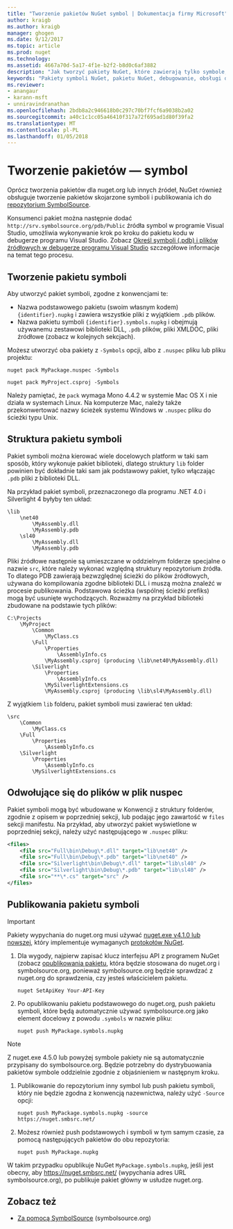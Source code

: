 ```yaml
---
title: "Tworzenie pakietów NuGet symbol | Dokumentacja firmy Microsoft"
author: kraigb
ms.author: kraigb
manager: ghogen
ms.date: 9/12/2017
ms.topic: article
ms.prod: nuget
ms.technology: 
ms.assetid: 4667a70d-5a17-4f1e-b2f2-b8d0c6af3882
description: "Jak tworzyć pakiety NuGet, które zawierają tylko symbole, aby zapewnić obsługę debugowania innych pakietów NuGet w programie Visual Studio."
keywords: "Pakiety symboli NuGet, pakietu NuGet, debugowanie, obsługi debugowania pakietu symboli, symbol konwencje pakietów NuGet"
ms.reviewer:
- anangaur
- karann-msft
- unniravindranathan
ms.openlocfilehash: 2bdb8a2c946618b0c297c70bf7fcf6a9038b2a02
ms.sourcegitcommit: a40c1c1cc05a46410f317a72f695ad1d80f39fa2
ms.translationtype: MT
ms.contentlocale: pl-PL
ms.lasthandoff: 01/05/2018
---
```

# <a name="creating-symbol-packages"></a>Tworzenie pakietów — symbol

Oprócz tworzenia pakietów dla nuget.org lub innych źródeł, NuGet również obsługuje tworzenie pakietów skojarzone symboli i publikowania ich do [repozytorium SymbolSource](http://www.symbolsource.org/Public).

Konsumenci pakiet można następnie dodać `http://srv.symbolsource.org/pdb/Public` źródła symbol w programie Visual Studio, umożliwia wykonywanie krok po kroku do pakietu kodu w debugerze programu Visual Studio. Zobacz [Określ symboli (.pdb) i plików źródłowych w debugerze programu Visual Studio](/visualstudio/debugger/specify-symbol-dot-pdb-and-source-files-in-the-visual-studio-debugger) szczegółowe informacje na temat tego procesu.


## <a name="creating-a-symbol-package"></a>Tworzenie pakietu symboli

Aby utworzyć pakiet symboli, zgodne z konwencjami te:

- Nazwa podstawowego pakietu (swoim własnym kodem) `{identifier}.nupkg` i zawiera wszystkie pliki z wyjątkiem `.pdb` plików.
- Nazwa pakietu symboli `{identifier}.symbols.nupkg` i obejmują używanemu zestawowi biblioteki DLL, `.pdb` plików, pliki XMLDOC, pliki źródłowe (zobacz w kolejnych sekcjach).

Możesz utworzyć oba pakiety z `-Symbols` opcji, albo z `.nuspec` pliku lub pliku projektu:

```
nuget pack MyPackage.nuspec -Symbols

nuget pack MyProject.csproj -Symbols
```

Należy pamiętać, że `pack` wymaga Mono 4.4.2 w systemie Mac OS X i nie działa w systemach Linux. Na komputerze Mac, należy także przekonwertować nazwy ścieżek systemu Windows w `.nuspec` pliku do ścieżki typu Unix.

## <a name="symbol-package-structure"></a>Struktura pakietu symboli

Pakiet symboli można kierować wiele docelowych platform w taki sam sposób, który wykonuje pakiet biblioteki, dlatego struktury `lib` folder powinien być dokładnie taki sam jak podstawowy pakiet, tylko włączając `.pdb` pliki z biblioteki DLL.

Na przykład pakiet symboli, przeznaczonego dla programu .NET 4.0 i Silverlight 4 byłyby ten układ:

    \lib
        \net40
            \MyAssembly.dll
            \MyAssembly.pdb
        \sl40
            \MyAssembly.dll
            \MyAssembly.pdb

Pliki źródłowe następnie są umieszczane w oddzielnym folderze specjalne o nazwie `src`, które należy wykonać względną struktury repozytorium źródła. To dlatego PDB zawierają bezwzględnej ścieżki do plików źródłowych, używana do kompilowania zgodne biblioteki DLL i muszą można znaleźć w procesie publikowania. Podstawowa ścieżka (wspólnej ścieżki prefiks) mogą być usunięte wychodzących. Rozważmy na przykład biblioteki zbudowane na podstawie tych plików:

    C:\Projects
        \MyProject
            \Common
                \MyClass.cs
            \Full
                \Properties
                    \AssemblyInfo.cs
                \MyAssembly.csproj (producing \lib\net40\MyAssembly.dll)
            \Silverlight
                \Properties
                    \AssemblyInfo.cs
                \MySilverlightExtensions.cs
                \MyAssembly.csproj (producing \lib\sl4\MyAssembly.dll)

Z wyjątkiem `lib` folderu, pakiet symboli musi zawierać ten układ:

    \src
        \Common
            \MyClass.cs
        \Full
            \Properties
                \AssemblyInfo.cs
        \Silverlight
            \Properties
                \AssemblyInfo.cs
            \MySilverlightExtensions.cs

## <a name="referring-to-files-in-the-nuspec"></a>Odwołujące się do plików w plik nuspec

Pakiet symboli mogą być wbudowane w Konwencji z struktury folderów, zgodnie z opisem w poprzedniej sekcji, lub podając jego zawartość w `files` sekcji manifestu. Na przykład, aby utworzyć pakiet wyświetlone w poprzedniej sekcji, należy użyć następującego w `.nuspec` pliku:

```xml
<files>
    <file src="Full\bin\Debug\*.dll" target="lib\net40" />
    <file src="Full\bin\Debug\*.pdb" target="lib\net40" />
    <file src="Silverlight\bin\Debug\*.dll" target="lib\sl40" />
    <file src="Silverlight\bin\Debug\*.pdb" target="lib\sl40" />
    <file src="**\*.cs" target="src" />
</files>
```

## <a name="publishing-a-symbol-package"></a>Publikowania pakietu symboli

> [!Important]
> Pakiety wypychania do nuget.org musi używać [nuget.exe v4.1.0 lub nowszej](https://www.nuget.org/downloads), który implementuje wymaganych [protokołów NuGet](../api/nuget-protocols.md).

1. Dla wygody, najpierw zapisać klucz interfejsu API z programem NuGet (zobacz [opublikowania pakietu](../create-packages/publish-a-package.md), która będzie stosowana do nuget.org i symbolsource.org, ponieważ symbolsource.org będzie sprawdzać z nuget.org do sprawdzenia, czy jesteś właścicielem pakietu.

    ```
    nuget SetApiKey Your-API-Key
    ```

1. Po opublikowaniu pakietu podstawowego do nuget.org, push pakietu symboli, które będą automatycznie używać symbolsource.org jako element docelowy z powodu `.symbols` w nazwie pliku:

    ```
    nuget push MyPackage.symbols.nupkg
    ```
> [!Note]
> Z nuget.exe 4.5.0 lub powyżej symbole pakiety nie są automatycznie przypisany do symbolsource.org. Będzie potrzebny do dystrybuowania pakietów symbole oddzielnie zgodnie z objaśnieniem w następnym kroku.

1. Publikowanie do repozytorium inny symbol lub push pakietu symboli, który nie będzie zgodna z konwencją nazewnictwa, należy użyć `-Source` opcji:

    ```
    nuget push MyPackage.symbols.nupkg -source https://nuget.smbsrc.net/
    ```

1. Możesz również push podstawowych i symboli w tym samym czasie, za pomocą następujących pakietów do obu repozytoria:

    ```
    nuget push MyPackage.nupkg
    ```

W takim przypadku opublikuje NuGet `MyPackage.symbols.nupkg`, jeśli jest obecny, aby https://nuget.smbsrc.net/ (wypychania adres URL symbolsource.org), po publikuje pakiet główny w usłudze nuget.org.

## <a name="see-also"></a>Zobacz też

 - <a href="https://www.symbolsource.org/Public/Wiki/Using" target="_blank">Za pomocą SymbolSource</a> (symbolsource.org)
